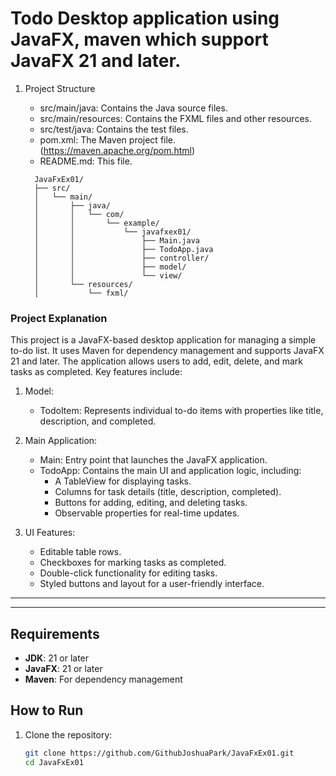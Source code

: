 # Todo Desktop application using JavaFX, maven which support JavaFX 21 and later.

1. Project Structure
   - src/main/java: Contains the Java source files.
   - src/main/resources: Contains the FXML files and other resources.
   - src/test/java: Contains the test files.
   - pom.xml: The Maven project file. (https://maven.apache.org/pom.html)
   - README.md: This file.

   ```aiignore
     JavaFxEx01/
     ├── src/
     │   └── main/
     │       ├── java/
     │       │   └── com/
     │       │       └── example/
     │       │           └── javafxex01/
     │       │               ├── Main.java
     │       │               ├── TodoApp.java
     │       │               ├── controller/
     │       │               ├── model/
     │       │               └── view/
     │       └── resources/
     │           └── fxml/
   ```
   
### Project Explanation

This project is a JavaFX-based desktop application 
for managing a simple to-do list. 
It uses Maven for dependency management and supports JavaFX 21 and later. 
The application allows users to add, edit, delete, 
and mark tasks as completed. Key features include:

1. Model:
   - TodoItem: Represents individual to-do items with properties like title,
      description, and completed.
   
2. Main Application:
   - Main: Entry point that launches the JavaFX application.
   - TodoApp: Contains the main UI and application logic, including:
     - A TableView for displaying tasks.
     - Columns for task details (title, description, completed).
     - Buttons for adding, editing, and deleting tasks.
     - Observable properties for real-time updates.
     
3. UI Features: 
   - Editable table rows.
   - Checkboxes for marking tasks as completed.
   - Double-click functionality for editing tasks.
   - Styled buttons and layout for a user-friendly interface.
<hr></hr>

--- 
## Requirements
- **JDK**: 21 or later
- **JavaFX**: 21 or later
- **Maven**: For dependency management

## How to Run
1. Clone the repository:
   ```bash
   git clone https://github.com/GithubJoshuaPark/JavaFxEx01.git
   cd JavaFxEx01
   ```
